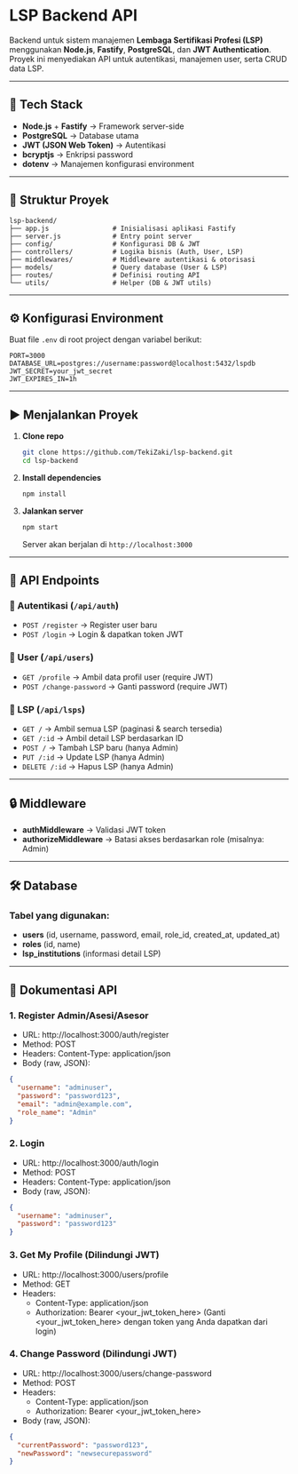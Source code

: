 # LSP Backend API

Backend untuk sistem manajemen **Lembaga Sertifikasi Profesi (LSP)** menggunakan **Node.js**, **Fastify**, **PostgreSQL**, dan **JWT Authentication**.
Proyek ini menyediakan API untuk autentikasi, manajemen user, serta CRUD data LSP.

---

## 🚀 Tech Stack

- **Node.js** + **Fastify** → Framework server-side
- **PostgreSQL** → Database utama
- **JWT (JSON Web Token)** → Autentikasi
- **bcryptjs** → Enkripsi password
- **dotenv** → Manajemen konfigurasi environment

---

## 📂 Struktur Proyek

```
lsp-backend/
├── app.js                # Inisialisasi aplikasi Fastify
├── server.js             # Entry point server
├── config/               # Konfigurasi DB & JWT
├── controllers/          # Logika bisnis (Auth, User, LSP)
├── middlewares/          # Middleware autentikasi & otorisasi
├── models/               # Query database (User & LSP)
├── routes/               # Definisi routing API
└── utils/                # Helper (DB & JWT utils)
```

---

## ⚙️ Konfigurasi Environment

Buat file `.env` di root project dengan variabel berikut:

```env
PORT=3000
DATABASE_URL=postgres://username:password@localhost:5432/lspdb
JWT_SECRET=your_jwt_secret
JWT_EXPIRES_IN=1h
```

---

## ▶️ Menjalankan Proyek

1. **Clone repo**

   ```bash
   git clone https://github.com/TekiZaki/lsp-backend.git
   cd lsp-backend
   ```

2. **Install dependencies**

   ```bash
   npm install
   ```

3. **Jalankan server**

   ```bash
   npm start
   ```

   Server akan berjalan di `http://localhost:3000`

---

## 📌 API Endpoints

### 🔑 Autentikasi (`/api/auth`)

- `POST /register` → Register user baru
- `POST /login` → Login & dapatkan token JWT

### 👤 User (`/api/users`)

- `GET /profile` → Ambil data profil user (require JWT)
- `POST /change-password` → Ganti password (require JWT)

### 🏢 LSP (`/api/lsps`)

- `GET /` → Ambil semua LSP (paginasi & search tersedia)
- `GET /:id` → Ambil detail LSP berdasarkan ID
- `POST /` → Tambah LSP baru (hanya Admin)
- `PUT /:id` → Update LSP (hanya Admin)
- `DELETE /:id` → Hapus LSP (hanya Admin)

---

## 🔒 Middleware

- **authMiddleware** → Validasi JWT token
- **authorizeMiddleware** → Batasi akses berdasarkan role (misalnya: Admin)

---

## 🛠️ Database

### Tabel yang digunakan:

- **users** (id, username, password, email, role_id, created_at, updated_at)
- **roles** (id, name)
- **lsp_institutions** (informasi detail LSP)

---

## 📝 Dokumentasi API

### 1. Register Admin/Asesi/Asesor

- URL: http://localhost:3000/auth/register
- Method: POST
- Headers: Content-Type: application/json
- Body (raw, JSON):

```json
{
  "username": "adminuser",
  "password": "password123",
  "email": "admin@example.com",
  "role_name": "Admin"
}
```

### 2. Login

- URL: http://localhost:3000/auth/login
- Method: POST
- Headers: Content-Type: application/json
- Body (raw, JSON):

```json
{
  "username": "adminuser",
  "password": "password123"
}
```

### 3. Get My Profile (Dilindungi JWT)

- URL: http://localhost:3000/users/profile
- Method: GET
- Headers:
  - Content-Type: application/json
  - Authorization: Bearer <your_jwt_token_here> (Ganti <your_jwt_token_here> dengan token yang Anda dapatkan dari login)

### 4. Change Password (Dilindungi JWT)

- URL: http://localhost:3000/users/change-password
- Method: POST
- Headers:
  - Content-Type: application/json
  - Authorization: Bearer <your_jwt_token_here>
- Body (raw, JSON):

```json
{
  "currentPassword": "password123",
  "newPassword": "newsecurepassword"
}
```
